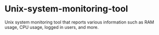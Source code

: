 # Unix-system-monitoring-tool

Unix system monitoring tool that reports various information such as RAM usage, CPU usage, logged in users, and more.
